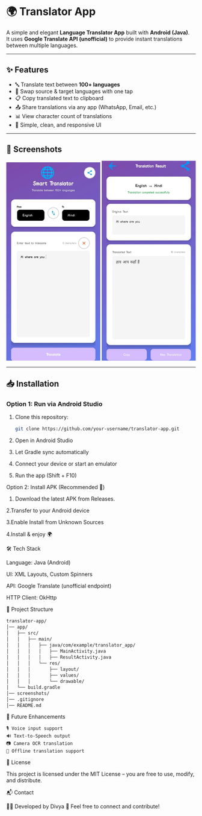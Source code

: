 # 🌍 Translator App

A simple and elegant **Language Translator App** built with **Android (Java)**.  
It uses **Google Translate API (unofficial)** to provide instant translations between multiple languages.  

---

## ✨ Features

- 🔤 Translate text between **100+ languages**  
- 🔄 Swap source & target languages with one tap  
- 📋 Copy translated text to clipboard  
- 📤 Share translations via any app (WhatsApp, Email, etc.)  
- 📊 View character count of translations  
- 🎨 Simple, clean, and responsive UI  

---

## 📸 Screenshots  

<p align="center">
  <img src="ss/input.jpg" alt="Home Screen" width="250"/>
  <img src="ss/output.jpg" alt="Result Screen" width="250"/>
</p>


---

## 📥 Installation  

### Option 1: Run via Android Studio  
1. Clone this repository:
   ```bash
   git clone https://github.com/your-username/translator-app.git
2. Open in Android Studio

3. Let Gradle sync automatically

4. Connect your device or start an emulator

5. Run the app (Shift + F10)

Option 2: Install APK (Recommended 🚀)

1. Download the latest APK from Releases.

2.Transfer to your Android device

3.Enable Install from Unknown Sources

4.Install & enjoy 🌍


🛠️ Tech Stack

Language: Java (Android)

UI: XML Layouts, Custom Spinners

API: Google Translate (unofficial endpoint)

HTTP Client: OkHttp


📂 Project Structure
```
translator-app/
│── app/
│   ├── src/
│   │   ├── main/
│   │   │   ├── java/com/example/translator_app/
│   │   │   │   ├── MainActivity.java
│   │   │   │   ├── ResultActivity.java
│   │   │   └── res/
│   │   │       ├── layout/
│   │   │       ├── values/
│   │   │       └── drawable/
│   └── build.gradle
│── screenshots/
│── .gitignore
│── README.md
```

🚀 Future Enhancements
```
🎙️ Voice input support
🔊 Text-to-Speech output
📷 Camera OCR translation
💾 Offline translation support
```

📜 License

This project is licensed under the MIT License – you are free to use, modify, and distribute.

📬 Contact

👩‍💻 Developed by Divya
📧 Feel free to connect and contribute!

